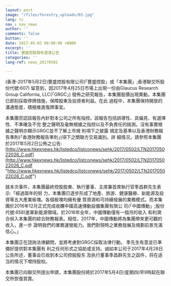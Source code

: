 ```yaml
---
layout: post
image: "/files/forestry_uploads/03.jpg"
lang: tc
nav_: nav_news
author: ''
comments: false
button: ''
date: 2017-05-02 00:00:00 +0800
excerpt: ''
title: 豐盛控股發布澄清公告
categories: ''
lang-ref: news_20170502

---
```

(香港-2017年5月2日)豐盛控股有限公司(「豐盛控股」或「本集團」;香港聯交所股份代號:607) 留意到，因2017年4月25日市場上出現一份由Glaucus Research Group California, LLC(「GRGC」) 發佈之研究報告，本集團股價出現異動。本集團已即刻採取停牌措施，保障股東及投資者利益。在此 過程中，本集團保持開放的溝通態度，積極推進復牌事宜。

本集團否認該報告內針對本公司之所有指控。該報告包括誤導性、具偏見、有選擇性、不準確及不完 整之聲明及毫無根據之指控以及不負責任的揣測。沒有事實根據之聲明亦顯示GRGC並不了解上市規 則項下之披露 規定及基準以及香港財務報告準則(「香港財務報告準則」)項下之關聯方交易識別。詳 細情况，請參照本集團於2017年5月2日公佈之公告: [http://www.hkexnews.hk/listedco/listconews/sehk/2017/0502/LTN201705022026_C.pdf](http://www.hkexnews.hk/listedco/listconews/sehk/2017/0502/LTN201705022026_C.pdf "http://www.hkexnews.hk/listedco/listconews/sehk/2017/0502/LTN201705022026_C.pdf")

就本次事件，本集團最終控股股東、執行董事、主席兼首席執行官季昌群先生表示:「經過兩年的努 力，本集團已逐步形成了地產、旅游、健康醫療、新能源及投資等五大產業板塊。各個板塊均擁有優 質資源和可持續發展的業務模式。而本集團於2016年12月正式完成收購中國高速傳動設備集團有限公 司(「中國傳動」;股份代號:658)進軍新能源領域。於2016年全年，中國傳動僅有一個月的收入 和利潤合倂入本集團的綜合財務報表。相信，2017年，中國傳動將為集團帶來更可觀的收入，進一步 證明我們的業務運營能力。我們對現時之業務發展及規劃前景充滿信心。」

本集團正在諮詢法律顧問，並將考慮對GRGC採取法律行動。 季先生有意並已準備好提供對本集團有 利之任何形式之協助或支持。诚如本公司于2017年4月28日公告所述，董事会已收到本公司控股股东 及执行董事季昌群先生之函件，将在适当的情况下增持股权。

本集團已向聯交所提出申請，本集團股份將於2017年5月4日(星期四)早9時起在聯交所恢復買賣。